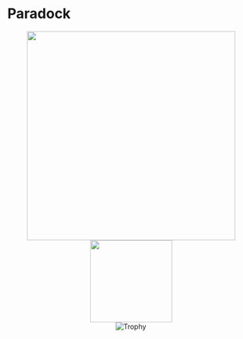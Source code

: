 # Paradock
<div align='center'>
<img src="https://github-readme-stats.vercel.app/api?username=Paradockz&hide_border=true&theme=radical" width="425">
<img src="https://github-readme-stats.vercel.app/api/top-langs/?username=Paradockz&layout=compact&hide_border=true&t&card_width=225rem&theme=radical" height="167rem">
</div>
<div align='center'>
<img src="https://github-profile-trophy.vercel.app/?username=Paradockz&theme=radical&column=8" alt="Trophy"/>
</div>
